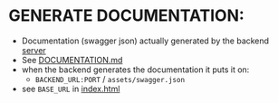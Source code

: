# GENERATE DOCUMENTATION:
- Documentation (swagger json) actually generated by the backend [server](../../../server)
- See [DOCUMENTATION.md](../../../server/DOCUMENTATION.md)
- when the backend generates the documentation it puts it on:
  - `BACKEND_URL:PORT` / `assets/swagger.json`
- see `BASE_URL` in [index.html](index.html)
